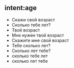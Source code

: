 ## intent:age
- Скажи свой возраст
- Сколько тебе лет?
- Твой возраст
- Мне нужен твой возраст
- Скажите мне свой возраст
- Тебе сколько лет?
- Сколько лет тебе?
- сколько тебе лет
- сколько лет тебе
